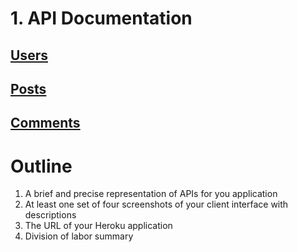 # 1. API Documentation

## [Users](https://documenter.getpostman.com/view/19056541/UVyvvEdX)

## [Posts](https://documenter.getpostman.com/view/19056541/UVyvvEdW)

## [Comments](https://documenter.getpostman.com/view/19056541/UVyvvEUi)

# Outline

1. A brief and precise representation of APIs for you application
2. At least one set of four screenshots of your client interface with descriptions
3. The URL of your Heroku application
4. Division of labor summary
